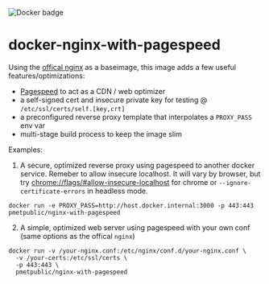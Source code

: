 ![Docker badge](https://github.com/PMET-public/docker-nginx-with-pagespeed/workflows/build%20and%20publish%20to%20Docker%20Hub/badge.svg?branch=master)

# docker-nginx-with-pagespeed

Using the [offical nginx](https://hub.docker.com/_/nginx) as a baseimage, this image adds a few useful features/optimizations:

* [Pagespeed](https://www.modpagespeed.com/doc/build_ngx_pagespeed_from_source) to act as a CDN / web optimizer
* a self-signed cert and insecure private key for testing @ `/etc/ssl/certs/self.[key,crt]`
* a preconfigured reverse proxy template that interpolates a `PROXY_PASS` env var
* multi-stage build process to keep the image slim

Examples:

1. A secure, optimized reverse proxy using pagespeed to another docker service. Remeber to allow insecure localhost. It will vary by browser, but try [chrome://flags/#allow-insecure-localhost](chrome://flags/#allow-insecure-localhost) for chrome or `--ignore-certificate-errors` in headless mode.

```
docker run -e PROXY_PASS=http://host.docker.internal:3000 -p 443:443 pmetpublic/nginx-with-pagespeed
```

2. A simple, optimized web server using pagespeed with your own conf (same options as the offical `nginx`)
```
docker run -v /your-nginx.conf:/etc/nginx/conf.d/your-nginx.conf \
  -v /your-certs:/etc/ssl/certs \
  -p 443:443 \
  pmetpublic/nginx-with-pagespeed
```